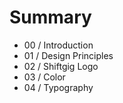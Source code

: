 # Summary

* 00 / Introduction
* 01 / Design Principles
* 02 / Shiftgig Logo
* 03 / Color
* 04 / Typography


